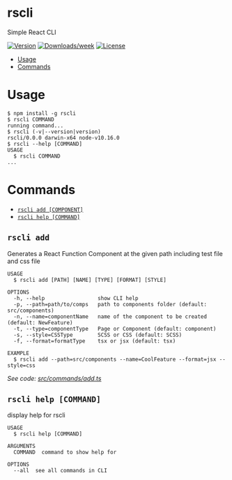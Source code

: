 rscli
=====

Simple React CLI

[![Version](https://img.shields.io/npm/v/rscli.svg)](https://npmjs.org/package/rscli)
[![Downloads/week](https://img.shields.io/npm/dw/rscli.svg)](https://npmjs.org/package/rscli2)
[![License](https://img.shields.io/npm/l/rscli2.svg)](https://github.com/mdoye/rscli/blob/master/package.json)

<!-- toc -->
* [Usage](#usage)
* [Commands](#commands)
<!-- tocstop -->
# Usage
<!-- usage -->
```sh-session
$ npm install -g rscli
$ rscli COMMAND
running command...
$ rscli (-v|--version|version)
rscli/0.0.0 darwin-x64 node-v10.16.0
$ rscli --help [COMMAND]
USAGE
  $ rscli COMMAND
...
```
<!-- usagestop -->
# Commands
<!-- commands -->
* [`rscli add [COMPONENT]`](#rscli-hello-file)
* [`rscli help [COMMAND]`](#rscli-help-command)

## `rscli add`

Generates a React Function Component at the given path including test file and css file

```
USAGE
  $ rscli add [PATH] [NAME] [TYPE] [FORMAT] [STYLE]

OPTIONS
  -h, --help                 show CLI help
  -p, --path=path/to/comps   path to components folder (default: src/components)   
  -n, --name=componentName   name of the component to be created (default: NewFeature)
  -t, --type=componentType   Page or Component (default: component)
  -s, --style=CSSType        SCSS or CSS (default: SCSS)
  -f, --format=formatType    tsx or jsx (default: tsx)

EXAMPLE
  $ rscli add --path=src/components --name=CoolFeature --format=jsx --style=css
```

_See code: [src/commands/add.ts](https://github.com/mdoye/rscli/blob/v0.0.0/src/commands/add.ts)_

## `rscli help [COMMAND]`

display help for rscli

```
USAGE
  $ rscli help [COMMAND]

ARGUMENTS
  COMMAND  command to show help for

OPTIONS
  --all  see all commands in CLI
```

<!-- commandsstop -->
